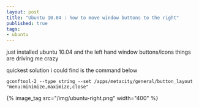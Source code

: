 ```yaml
--- 
layout: post
title: "Ubuntu 10.04 : how to move window buttons to the right"
published: true
tags: 
- ubuntu
---
```

just installed ubuntu 10.04 and the left hand window buttons/icons things are 
driving me crazy

quickest solution i could find is the command below

``` shell
gconftool-2 --type string --set /apps/metacity/general/button_layout "menu:minimize,maximize,close"
```

{% image_tag src="/img/ubuntu-right.png" width="400" %}